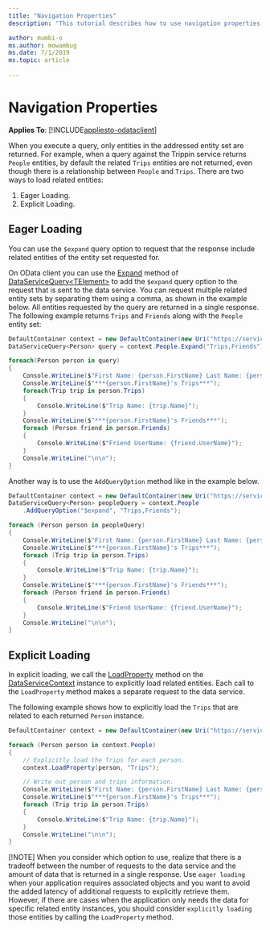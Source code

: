 ```yaml
---
title: "Navigation Properties"
description: "This tutorial describes how to use navigation properties on client side"

author: mumbi-o
ms.author: mowambug
ms.date: 7/1/2019
ms.topic: article
 
---
```

# Navigation Properties
**Applies To**: [!INCLUDE[appliesto-odataclient](../../includes/appliesto-odataclient-v7.md)]

When you execute a query, only entities in the addressed entity set are returned. For example, when a query against the Trippin service returns `People` entities, by default the related `Trips` entities are not returned, even though there is a relationship between `People` and `Trips`. There are two ways to load related entities:
1. Eager Loading.
2. Explicit Loading.

## Eager Loading
You can use the `$expand` query option to request that the response include related entities of the entity set requested for.

On OData client you can use the [Expand](/dotnet/api/microsoft.odata.client.dataservicequery-1.expand) method of [DataServiceQuery&lt;TElement&gt;](/dotnet/api/microsoft.odata.client.dataservicequery-1) to add the `$expand` query option to the request that is sent to the data service. You can request multiple related entity sets by separating them using a comma, as shown in the example below. All entities requested by the query are returned in a single response. The following example returns `Trips` and `Friends` along with the `People` entity set:

``` csharp
DefaultContainer context = new DefaultContainer(new Uri("https://services.odata.org/V4/(S(uvf1y321yx031rnxmcbqmlxw))/TripPinServiceRW/"));
DataServiceQuery<Person> query = context.People.Expand("Trips,Friends");

foreach(Person person in query)
{
    Console.WriteLine($"First Name: {person.FirstName} Last Name: {person.FirstName}");
    Console.WriteLine($"***{person.FirstName}'s Trips***");
    foreach(Trip trip in person.Trips)
    {
        Console.WriteLine($"Trip Name: {trip.Name}");
    }
    Console.WriteLine($"***{person.FirstName}'s Friends***");
    foreach (Person friend in person.Friends)
    {
        Console.WriteLine($"Friend UserName: {friend.UserName}");
    }
    Console.WriteLine("\n\n");
}
```

Another way is to use the `AddQueryOption` method like in the example below. 

```csharp
DefaultContainer context = new DefaultContainer(new Uri("https://services.odata.org/V4/(S(uvf1y321yx031rnxmcbqmlxw))/TripPinServiceRW/"));
DataServiceQuery<Person> peopleQuery = context.People
    .AddQueryOption("$expand", "Trips,Friends");

foreach (Person person in peopleQuery)
{
    Console.WriteLine($"First Name: {person.FirstName} Last Name: {person.FirstName}");
    Console.WriteLine($"***{person.FirstName}'s Trips***");
    foreach (Trip trip in person.Trips)
    {
        Console.WriteLine($"Trip Name: {trip.Name}");
    }
    Console.WriteLine($"***{person.FirstName}'s Friends***");
    foreach (Person friend in person.Friends)
    {
        Console.WriteLine($"Friend UserName: {friend.UserName}");
    }
    Console.WriteLine("\n\n");
}
```

## Explicit Loading
In explicit loading, we call the [LoadProperty](/dotnet/api/microsoft.odata.client.dataservicecontext.loadproperty) method on the [DataServiceContext](/dotnet/api/microsoft.odata.client.dataservicecontext) instance to explicitly load related entities. Each call to the `LoadProperty` method makes a separate request to the data service. 

The following example shows how to explicitly load the `Trips` that are related to each returned `Person` instance.

``` csharp
DefaultContainer context = new DefaultContainer(new Uri("https://services.odata.org/V4/(S(uvf1y321yx031rnxmcbqmlxw))/TripPinServiceRW/"));

foreach (Person person in context.People)
{
    // Explicitly load the Trips for each person.
    context.LoadProperty(person, "Trips");

    // Write out person and trips information.
    Console.WriteLine($"First Name: {person.FirstName} Last Name: {person.FirstName}");
    Console.WriteLine($"***{person.FirstName}'s Trips***");
    foreach (Trip trip in person.Trips)
    {
        Console.WriteLine($"Trip Name: {trip.Name}");
    }
    Console.WriteLine("\n\n");
}
```

[!NOTE]
When you consider which option to use, realize that there is a tradeoff between the number of requests to the data service and the amount of data that is returned in a single response. Use `eager loading` when your application requires associated objects and you want to avoid the added latency of additional requests to explicitly retrieve them. However, if there are cases when the application only needs the data for specific related entity instances, you should consider `explicitly loading` those entities by calling the `LoadProperty` method.
